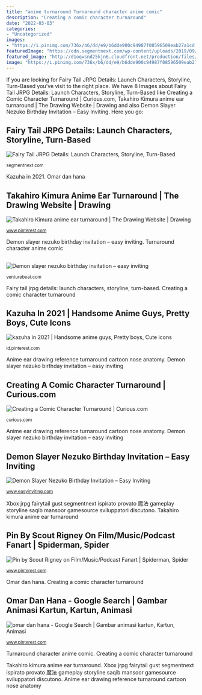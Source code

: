```yaml
---
title: "anime turnaround Turnaround character anime comic"
description: "Creating a comic character turnaround"
date: "2022-03-03"
categories:
- "Uncategorized"
images:
- "https://i.pinimg.com/736x/b6/dd/e9/b6dde900c94987f08596509eab27a1cd.jpg"
featuredImage: "https://cdn.segmentnext.com/wp-content/uploads/2019/09/Fairy-Tail-Lucy.jpg"
featured_image: "http://d1oqwsnd25kjn6.cloudfront.net/production/files/147762/large_original/Mythallica_MakeaCharacterTurnaround.Still001.jpg?1431988702"
image: "https://i.pinimg.com/736x/b6/dd/e9/b6dde900c94987f08596509eab27a1cd.jpg"
---
```


If you are looking for Fairy Tail JRPG Details: Launch Characters, Storyline, Turn-Based you've visit to the right place. We have 8 Images about Fairy Tail JRPG Details: Launch Characters, Storyline, Turn-Based like Creating a Comic Character Turnaround | Curious.com, Takahiro Kimura anime ear turnaround | The Drawing Website | Drawing and also Demon Slayer Nezuko Birthday Invitation – Easy Inviting. Here you go:

## Fairy Tail JRPG Details: Launch Characters, Storyline, Turn-Based

![Fairy Tail JRPG Details: Launch Characters, Storyline, Turn-Based](https://cdn.segmentnext.com/wp-content/uploads/2019/09/Fairy-Tail-Lucy.jpg "Omar hana dan")

<small>segmentnext.com</small>

Kazuha in 2021. Omar dan hana

## Takahiro Kimura Anime Ear Turnaround | The Drawing Website | Drawing

![Takahiro Kimura anime ear turnaround | The Drawing Website | Drawing](https://i.pinimg.com/736x/aa/78/87/aa78878a6cac6858f453e94bc1a95358.jpg "Kazuha in 2021")

<small>www.pinterest.com</small>

Demon slayer nezuko birthday invitation – easy inviting. Turnaround character anime comic

## 

![](https://venturebeat.com/wp-content/uploads/2018/01/samsung_5g_ces_2018.png?w=800 "Demon slayer nezuko birthday invitation – easy inviting")

<small>venturebeat.com</small>

Fairy tail jrpg details: launch characters, storyline, turn-based. Creating a comic character turnaround

## Kazuha In 2021 | Handsome Anime Guys, Pretty Boys, Cute Icons

![kazuha in 2021 | Handsome anime guys, Pretty boys, Cute icons](https://i.pinimg.com/736x/b6/dd/e9/b6dde900c94987f08596509eab27a1cd.jpg "Anime ear drawing reference turnaround cartoon nose anatomy")

<small>id.pinterest.com</small>

Anime ear drawing reference turnaround cartoon nose anatomy. Demon slayer nezuko birthday invitation – easy inviting

## Creating A Comic Character Turnaround | Curious.com

![Creating a Comic Character Turnaround | Curious.com](http://d1oqwsnd25kjn6.cloudfront.net/production/files/147762/large_original/Mythallica_MakeaCharacterTurnaround.Still001.jpg?1431988702 "Xbox jrpg fairytail gust segmentnext ispirato provato 魔法 gameplay storyline saqib mansoor gamesource sviluppatori discutono")

<small>curious.com</small>

Anime ear drawing reference turnaround cartoon nose anatomy. Demon slayer nezuko birthday invitation – easy inviting

## Demon Slayer Nezuko Birthday Invitation – Easy Inviting

![Demon Slayer Nezuko Birthday Invitation – Easy Inviting](https://cdn.shopify.com/s/files/1/0330/8755/3673/products/DEMON-SLAYER-NEZUKO-BIRTHDAY-INVITATION-FOR-GIRLS_1024x1024.jpg?v=1619538718 "Omar hana dan")

<small>www.easyinviting.com</small>

Xbox jrpg fairytail gust segmentnext ispirato provato 魔法 gameplay storyline saqib mansoor gamesource sviluppatori discutono. Takahiro kimura anime ear turnaround

## Pin By Scout Rigney On Film/Music/Podcast Fanart | Spiderman, Spider

![Pin by Scout Rigney on Film/Music/Podcast Fanart | Spiderman, Spider](https://i.pinimg.com/736x/12/e9/29/12e92984deb1f2662616ecaba5886b77.jpg "Anime ear drawing reference turnaround cartoon nose anatomy")

<small>www.pinterest.com</small>

Omar dan hana. Creating a comic character turnaround

## Omar Dan Hana - Google Search | Gambar Animasi Kartun, Kartun, Animasi

![omar dan hana - Google Search | Gambar animasi kartun, Kartun, Animasi](https://i.pinimg.com/736x/c9/cd/44/c9cd44e5b34d1047593c7d12cd8585ea.jpg "Anime ear drawing reference turnaround cartoon nose anatomy")

<small>www.pinterest.com</small>

Turnaround character anime comic. Creating a comic character turnaround

Takahiro kimura anime ear turnaround. Xbox jrpg fairytail gust segmentnext ispirato provato 魔法 gameplay storyline saqib mansoor gamesource sviluppatori discutono. Anime ear drawing reference turnaround cartoon nose anatomy

